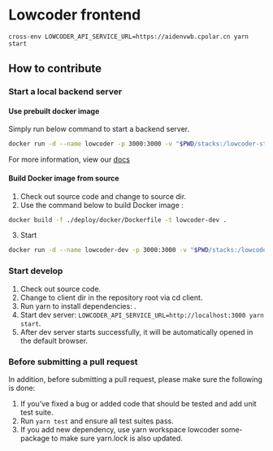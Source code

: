 # Lowcoder frontend

`cross-env LOWCODER_API_SERVICE_URL=https://aidenvwb.cpolar.cn yarn start`

## How to contribute

### Start a local backend server

#### Use prebuilt docker image

Simply run below command to start a backend server.

```bash
docker run -d --name lowcoder -p 3000:3000 -v "$PWD/stacks:/lowcoder-stacks" lowcoderorg/lowcoder-ce
```

For more information, view our [docs](../docs/self-hosting)

#### Build Docker image from source

1. Check out source code and change to source dir.
2. Use the command below to build Docker image :

```bash
docker build -f ./deploy/docker/Dockerfile -t lowcoder-dev .
```

3. Start

```bash
docker run -d --name lowcoder-dev -p 3000:3000 -v "$PWD/stacks:/lowcoder-stacks" lowcoder-dev
```

### Start develop

1. Check out source code.
2. Change to client dir in the repository root via cd client.
3. Run yarn to install dependencies: .
4. Start dev server: `LOWCODER_API_SERVICE_URL=http://localhost:3000 yarn start`.
5. After dev server starts successfully, it will be automatically opened in the default browser.

### Before submitting a pull request

In addition, before submitting a pull request, please make sure the following is done:

1. If you’ve fixed a bug or added code that should be tested and add unit test suite.
2. Run `yarn test` and ensure all test suites pass.
3. If you add new dependency, use yarn workspace lowcoder some-package to make sure yarn.lock is also updated.
